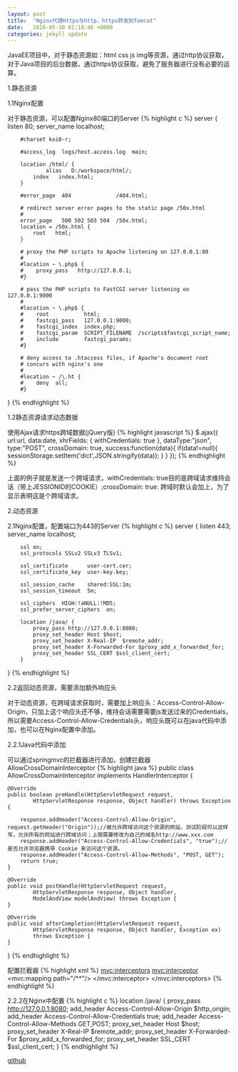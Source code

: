```yaml
---
layout: post
title:  "Nginx代理Https与http，https转发到Tomcat"
date:   2016-05-30 01:18:46 +0800
categories: jekyll update
---
```

JavaEE项目中，对于静态资源如：html css js img等资源，通过http协议获取，对于Java项目的后台数据，通过https协议获取，避免了服务器进行没有必要的运算。

1.静态资源

1.1Nginx配置

对于静态资源，可以配置Nginx80端口的Server
{% highlight c %}
server {
        listen       80;
        server_name  localhost;

        #charset koi8-r;

        #access_log  logs/host.access.log  main;

        location /html/ {
            	alias   D:/workspace/html/;
			index   index.html;
        }

        #error_page  404              /404.html;

        # redirect server error pages to the static page /50x.html
        #
        error_page   500 502 503 504  /50x.html;
        location = /50x.html {
            root   html;
        }

        # proxy the PHP scripts to Apache listening on 127.0.0.1:80
        #
        #location ~ \.php$ {
        #    proxy_pass   http://127.0.0.1;
        #}

        # pass the PHP scripts to FastCGI server listening on 127.0.0.1:9000
        #
        #location ~ \.php$ {
        #    root           html;
        #    fastcgi_pass   127.0.0.1:9000;
        #    fastcgi_index  index.php;
        #    fastcgi_param  SCRIPT_FILENAME  /scripts$fastcgi_script_name;
        #    include        fastcgi_params;
        #}

        # deny access to .htaccess files, if Apache's document root
        # concurs with nginx's one
        #
        #location ~ /\.ht {
        #    deny  all;
        #}
}
{% endhighlight %}

1.2静态资源请求动态数据

使用Ajax请求https跨域数据(jQuery版)
{% highlight javascript %}
	$.ajax({
		url:url,
		data:date,
		xhrFields: {
            withCredentials: true
		},
		dataType:"json",
		type:"POST",
		crossDomain: true,
		success:function(data){
			if(data!=null){
				sessionStorage.setItem('dict',JSON.stringify(data));
			}
		}
	});
{% endhighlight %}

上面的例子就是发送一个跨域请求，withCredentials: true目的是跨域请求维持会话（带上JESSIONID的COOKIE）;crossDomain: true: 跨域时默认会加上，为了显示表明这是个跨域请求。

2.动态资源

2.1Nginx配置，配置端口为443的Server
{% highlight c %}
server {
        listen       443;
        server_name  localhost;

		ssl on;  
		ssl_protocols SSLv2 SSLv3 TLSv1;  
		
        ssl_certificate      user-cert.cer;
        ssl_certificate_key  user-key.key;

        ssl_session_cache    shared:SSL:1m;
        ssl_session_timeout  5m;

        ssl_ciphers  HIGH:!aNULL:!MD5;
        ssl_prefer_server_ciphers  on;

		location /java/ {
			proxy_pass http://127.0.0.1:8080;
			proxy_set_header Host $host; 
			proxy_set_header X-Real-IP  $remote_addr;
			proxy_set_header X-Forwarded-For $proxy_add_x_forwarded_for; 
			proxy_set_header SSL_CERT $ssl_client_cert;
        }
}
{% endhighlight %}

2.2返回动态资源，需要添加额外响应头

对于动态资源，在跨域请求获取时，需要加上响应头：Access-Control-Allow-Origin，只加上这个响应头还不够，维持会话需要需要js发送过来的Credentials，所以需要Access-Control-Allow-Credentials头，响应头既可以在java代码中添加，也可以在Nginx配置中添加。

2.2.1Java代码中添加

可以通过springmvc的拦截器进行添加，创建拦截器AllowCrossDomainInterceptor
{% highlight java %}
public class AllowCrossDomainInterceptor implements HandlerInterceptor {

	@Override
	public boolean preHandle(HttpServletRequest request,
			HttpServletResponse response, Object handler) throws Exception {

		response.addHeader("Access-Control-Allow-Origin", request.getHeader("Origin"));//被允许跨域访问这个资源的网站，测试阶段可以这样写，允许所有的网站进行跨域访问；上限需要修改为自己的域名http://www.xxx.com
		response.addHeader("Access-Control-Allow-Credentials", "true");//是否允许浏览器携带 Cookie 来访问这个资源。
		response.addHeader("Access-Control-Allow-Methods", "POST, GET");
		return true;
	}

	@Override
	public void postHandle(HttpServletRequest request,
			HttpServletResponse response, Object handler,
			ModelAndView modelAndView) throws Exception {
	}

	@Override
	public void afterCompletion(HttpServletRequest request,
			HttpServletResponse response, Object handler, Exception ex)
			throws Exception {
	}
}
{% endhighlight %}

配置拦截器
{% highlight xml %}
  <mvc:interceptors>
  	<mvc:interceptor>
  		<mvc:mapping path="/**"/>
	  	<bean class="com.xxx.java.controller.aop.AllowCrossDomainInterceptor"></bean>
  	</mvc:interceptor>
  </mvc:interceptors>
{% endhighlight %}

2.2.2在Nginx中配置
{% highlight c %}
		location /java/ {
			proxy_pass http://127.0.0.1:8080;
			add_header Access-Control-Allow-Origin $http_origin;
			add_header Access-Control-Allow-Credentials true;
			add_header Access-Control-Allow-Methods GET,POST;
			proxy_set_header Host $host; 
			proxy_set_header X-Real-IP  $remote_addr;
			proxy_set_header X-Forwarded-For $proxy_add_x_forwarded_for; 
			proxy_set_header SSL_CERT $ssl_client_cert;
        }
{% endhighlight %}

[github][github]

[github]: https://github.com/jlqian